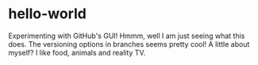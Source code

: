# hello-world
Experimenting with GitHub's GUI!
Hmmm, well I am just seeing what this does. The versioning options in branches seems pretty cool! A little about myself? I like food, animals and reality TV.

